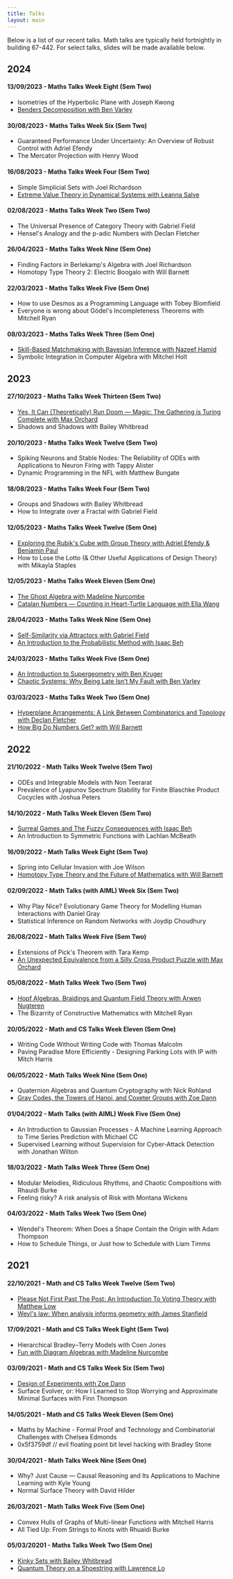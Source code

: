 ```yaml
---
title: Talks
layout: main
---
```


Below is a list of our recent talks. Math talks are typically held fortnightly in building 67-442. For select talks, slides will be made available below. 

## 2024

#### 13/09/2023 - Maths Talks Week Eight (Sem Two)
 * Isometries of the Hyperbolic Plane with Joseph Kwong
 * [Benders Decomposition with Ben Varley](/assets/slides/2024/wk8_ben_varley.pdf)

#### 30/08/2023 - Maths Talks Week Six (Sem Two)
 * Guaranteed Performance Under Uncertainty: An Overview of Robust Control with Adriel Efendy
 * The Mercator Projection with Henry Wood

#### 16/08/2023 - Maths Talks Week Four (Sem Two)
 * Simple Simplicial Sets with Joel Richardson
 * [Extreme Value Theory in Dynamical Systems with Leanna Salve](/assets/slides/2024/wk4_leanna_salve.pptx)

#### 02/08/2023 - Maths Talks Week Two (Sem Two)
 * The Universal Presence of Category Theory with Gabriel Field
 * Hensel's Analogy and the p-adic Numbers with Declan Fletcher

#### 26/04/2023 - Maths Talks Week Nine (Sem One)
 * Finding Factors in Berlekamp's Algebra with Joel Richardson
 * Homotopy Type Theory 2: Electric Boogalo with Will Barnett

#### 22/03/2023 - Maths Talks Week Five (Sem One)
 * How to use Desmos as a Programming Language with Tobey Blomfield
 * Everyone is wrong about Gödel's Incompleteness Theorems with Mitchell Ryan

#### 08/03/2023 - Maths Talks Week Three (Sem One)
 * [Skill-Based Matchmaking with Bayesian Inference with Nazeef Hamid](/assets/slides/2024/wk3_nazeef_hamid.pdf)
 * Symbolic Integration in Computer Algebra with Mitchel Holt

## 2023

#### 27/10/2023 - Maths Talks Week Thirteen (Sem Two)
 * [Yes, It Can (Theoretically) Run Doom — Magic: The Gathering is Turing Complete with Max Orchard](/assets/slides/2023/wk13_max_orchard.pdf)
 * Shadows and Shadows with Bailey Whitbread

#### 20/10/2023 - Maths Talks Week Twelve (Sem Two)
 * Spiking Neurons and Stable Nodes: The Reliability of ODEs with Applications to Neuron Firing with Tappy Alister
 * Dynamic Programming in the NFL with Matthew Bungate

#### 18/08/2023 - Maths Talks Week Four (Sem Two)
 * Groups and Shadows with Bailey Whitbread
 * How to Integrate over a Fractal with Gabriel Field

#### 12/05/2023 - Maths Talks Week Twelve (Sem One)
 * [Exploring the Rubik's Cube with Group Theory with Adriel Efendy & Benjamin Paul](/assets/slides/2023/wk12_adriel_efendy_benjamin_paul.pdf)
 * How to Lose the Lotto (& Other Useful Applications of Design Theory) with Mikayla Staples

#### 12/05/2023 - Maths Talks Week Eleven (Sem One)
 * [The Ghost Algebra with Madeline Nurcombe](/assets/slides/2023/wk11_madeline_nurcombe.pdf)
 * [Catalan Numbers — Counting in Heart-Turtle Language with Ella Wang](/assets/slides/2023/wk11_ella_wang.pdf)

#### 28/04/2023 - Maths Talks Week Nine (Sem One)
 * [Self-Similarity via Attractors with Gabriel Field](/assets/slides/2023/wk9_gabriel_field.pdf)
 * [An Introduction to the Probabilistic Method with Isaac Beh](https://github.com/49Indium/MathsTalk-ProbabilisticMethod)

#### 24/03/2023 - Maths Talks Week Five (Sem One)
 * [An Introduction to Supergeometry with Ben Kruger](/assets/slides/2023/wk5_ben_kruger.pdf)
 * [Chaotic Systems: Why Being Late Isn’t My Fault with Ben Varley](/assets/slides/2023/wk5_ben_varley.pdf)

#### 03/03/2023 - Maths Talks Week Two (Sem One)
 * [Hyperplane Arrangements: A Link Between Combinatorics and Topology with Declan Fletcher](/assets/slides/2023/wk2_declan_fletcher.pdf)
 * [How Big Do Numbers Get? with Will Barnett](/assets/slides/2023/wk2_will_barnett.pdf)

## 2022

#### 21/10/2022 - Math Talks Week Twelve (Sem Two)
 * ODEs and Integrable Models with Non Teerarat
 * Prevalence of Lyapunov Spectrum Stability for Finite Blaschke Product Cocycles with Joshua Peters

#### 14/10/2022 - Math Talks Week Eleven (Sem Two)
 * [Surreal Games and The Fuzzy Consequences with Isaac Beh](https://github.com/49Indium/MathsTalk-CombinatorialGameTheory)
 * An Introduction to Symmetric Functions with Lachlan McBeath

#### 16/09/2022 - Math Talks Week Eight (Sem Two)
 * Spring into Cellular Invasion with Joe Wilson
 * [Homotopy Type Theory and the Future of Mathematics with Will Barnett](/assets/slides/2022/Homotopy-Type-Theory-Will-Barnett.pdf)

#### 02/09/2022 - Math Talks (with AIML) Week Six (Sem Two)
 * Why Play Nice? Evolutionary Game Theory for Modelling Human Interactions with Daniel Gray
 * Statistical Inference on Random Networks with Joydip Choudhury

#### 26/08/2022 - Math Talks Week Five (Sem Two)
 * Extensions of Pick's Theorem with Tara Kemp
 * [An Unexpected Equivalence from a Silly Cross Product Puzzle with Max Orchard](/assets/slides/2022/Cross-Product-Puzzle-Max-Orchard.pdf)

#### 05/08/2022 - Math Talks Week Two (Sem Two)
 * [Hopf Algebras, Braidings and Quantum Field Theory with Arwen Nugteren](/assets/slides/2022/Hopf-Algebra-Arwen-Nugteren.pdf)
 * The Bizarrity of Constructive Mathematics with Mitchell Ryan
#### 20/05/2022 - Math and CS Talks Week Eleven (Sem One)
 * Writing Code Without Writing Code with Thomas Malcolm
 * Paving Paradise More Efficiently - Designing Parking Lots with IP with Mitch Harris

#### 06/05/2022 - Math Talks Week Nine (Sem One)
 * Quaternion Algebras and Quantum Cryptography with Nick Rohland
 * [Gray Codes, the Towers of Hanoi, and Coxeter Groups with Zoe Dann](/assets/slides/2022/Hanoi-Zoe-Dann.pdf)

#### 01/04/2022 - Math Talks (with AIML) Week Five (Sem One)
 * An Introduction to Gaussian Processes - A Machine Learning Approach to Time Series Prediction with Michael CC
 * Supervised Learning without Supervision for Cyber-Attack Detection with Jonathan Wilton

#### 18/03/2022 - Math Talks Week Three (Sem One)
 * Modular Melodies, Ridiculous Rhythms, and Chaotic Compositions with Rhauidi Burke
 * Feeling risky? A risk analysis of Risk with Montana Wickens

#### 04/03/2022 - Math Talks Week Two (Sem One)
 * Wendel's Theorem: When Does a Shape Contain the Origin with Adam Thompson
 * How to Schedule Things, or Just how to Schedule with Liam Timms

## 2021

#### 22/10/2021 - Math and CS Talks Week Twelve (Sem Two)
 * [Please Not First Past The Post: An Introduction To Voting Theory with Matthew Low](/assets/slides/2021/Voting-Matthew-Low.pdf)
 * [Weyl's law: When analysis informs geometry with James Stanfield](/assets/slides/2021/Weyls-Law-James-Stanfield.pdf)

#### 17/09/2021 - Math and CS Talks Week Eight (Sem Two)
 * Hierarchical Bradley–Terry Models with Coen Jones
 * [Fun with Diagram Algebras with Madeline Nurcombe](/assets/slides/2021/Fun-With-Diagram-Algebras-Madeline-Nurcombe.pdf)

#### 03/09/2021 - Math and CS Talks Week Six (Sem Two)
 * [Design of Experiments with Zoe Dann](/assets/slides/2021/Design-Theory-Zoe-Dann.pdf)
 * Surface Evolver, or: How I Learned to Stop Worrying and Approximate Minimal Surfaces with Finn Thompson

#### 14/05/2021 - Math and CS Talks Week Eleven (Sem One)
 * Maths by Machine - Formal Proof and Technology and Combinatorial Challenges with Chelsea Edmonds 
 * 0x5f3759df // evil floating point bit level hacking with Bradley Stone

#### 30/04/2021 - Math Talks Week Nine (Sem One)
 * Why? Just Cause — Causal Reasoning and Its Applications to Machine Learning with Kyle Young
 * Normal Surface Theory with David Hilder

#### 26/03/2021 - Math Talks Week Five (Sem One)
 * Convex Hulls of Graphs of Multi-linear Functions with Mitchell Harris
 * All Tied Up: From Strings to Knots with Rhuaidi Burke

#### 05/03/20201 - Maths Talks Week Two (Sem One)
 * [Kinky Sets with Bailey Whitbread](/assets/slides/2021/Kinky-Sets-Bailey-Whitbread.pdf)
 * [Quantum Theory on a Shoestring with Lawrence Lo](/assets/slides/2021/Quantum-Theory-in-a-Shoe-String-Lawrence-Lo.pdf)
